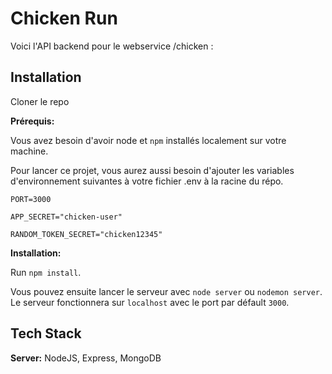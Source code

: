 # Chicken Run

Voici l'API backend pour le webservice /chicken :

## Installation

Cloner le repo

**Prérequis:**

Vous avez besoin d'avoir node et `npm` installés localement sur votre machine.

Pour lancer ce projet, vous aurez aussi besoin d'ajouter les variables d'environnement suivantes à votre fichier .env à la racine du répo.

`PORT=3000`

`APP_SECRET="chicken-user"`

`RANDOM_TOKEN_SECRET="chicken12345"`

**Installation:**

Run `npm install`.

Vous pouvez ensuite lancer le serveur avec `node server` ou `nodemon server`.
Le serveur fonctionnera sur `localhost` avec le port par défault `3000`.

## Tech Stack

**Server:** NodeJS, Express, MongoDB

